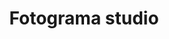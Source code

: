 ---
title: "Fotograma studio"
url: /talavera-de-la-reina/fotograma-studio-calle-de-banderas-de-castilla/
shop: foto
---